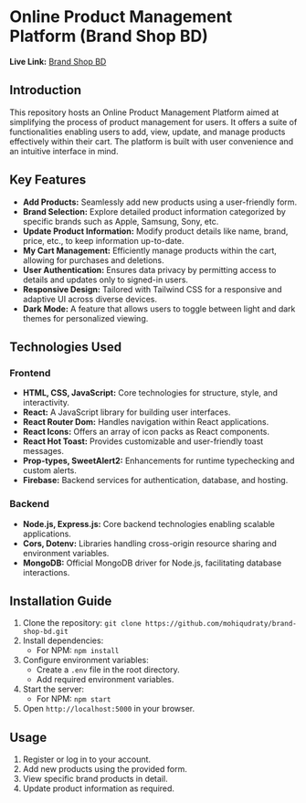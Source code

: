 # Online Product Management Platform (Brand Shop BD)

**Live Link:** [Brand Shop BD](https://brand-shop-bd.web.app/)

## Introduction

This repository hosts an Online Product Management Platform aimed at simplifying the process of product management for users. It offers a suite of functionalities enabling users to add, view, update, and manage products effectively within their cart. The platform is built with user convenience and an intuitive interface in mind.

## Key Features

- **Add Products:** Seamlessly add new products using a user-friendly form.
- **Brand Selection:** Explore detailed product information categorized by specific brands such as Apple, Samsung, Sony, etc.
- **Update Product Information:** Modify product details like name, brand, price, etc., to keep information up-to-date.
- **My Cart Management:** Efficiently manage products within the cart, allowing for purchases and deletions.
- **User Authentication:** Ensures data privacy by permitting access to details and updates only to signed-in users.
- **Responsive Design:** Tailored with Tailwind CSS for a responsive and adaptive UI across diverse devices.
- **Dark Mode:** A feature that allows users to toggle between light and dark themes for personalized viewing.

## Technologies Used

### Frontend

- **HTML, CSS, JavaScript:** Core technologies for structure, style, and interactivity.
- **React:** A JavaScript library for building user interfaces.
- **React Router Dom:** Handles navigation within React applications.
- **React Icons:** Offers an array of icon packs as React components.
- **React Hot Toast:** Provides customizable and user-friendly toast messages.
- **Prop-types, SweetAlert2:** Enhancements for runtime typechecking and custom alerts.
- **Firebase:** Backend services for authentication, database, and hosting.

### Backend

- **Node.js, Express.js:** Core backend technologies enabling scalable applications.
- **Cors, Dotenv:** Libraries handling cross-origin resource sharing and environment variables.
- **MongoDB:** Official MongoDB driver for Node.js, facilitating database interactions.

## Installation Guide

1. Clone the repository: `git clone https://github.com/mohiqudraty/brand-shop-bd.git`
2. Install dependencies:
   - For NPM: `npm install`
3. Configure environment variables:
   - Create a `.env` file in the root directory.
   - Add required environment variables.
4. Start the server:
   - For NPM: `npm start`
5. Open `http://localhost:5000` in your browser.

## Usage

1. Register or log in to your account.
2. Add new products using the provided form.
3. View specific brand products in detail.
4. Update product information as required.

